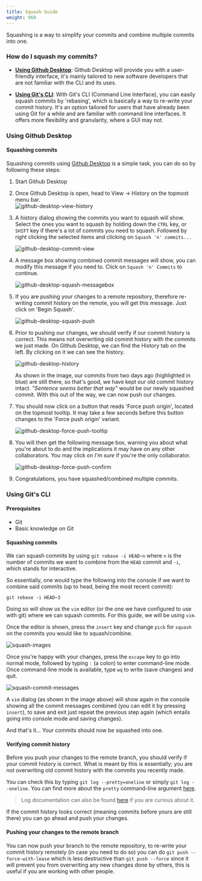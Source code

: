 ```yaml
---
title: Squash Guide
weight: 960
---
```


Squashing is a way to simplify your commits and combine multiple commits into one.

### How do I squash my commits?

- **[Using Github Desktop](#using-github-desktop)**: Github Desktop will provide you with a user-friendly interface, it's mainly tailored to new software developers that are not familiar with the CLI and its uses.

- **[Using Git's CLI](#using-gits-cli)**: With Git's CLI (Command Line Interface), you can easily squash commits by 'rebasing', which is basically a way to re-write your commit history. It's an option tailored for users that have already been using Git for a while and are familiar with command line interfaces. It offers more flexibility and granularity, where a GUI may not.

### Using Github Desktop

#### Squashing commits

Squashing commits using [Github Desktop](https://desktop.github.com/) is a simple task, you can do so by following these steps:

1. Start Github Desktop
2. Once Github Desktop is open, head to View -> History on the topmost menu bar.  
    ![github-desktop-view-history](/contributing/git/squash-guide/github-desktop-view-history.png)
3. A history dialog showing the commits you want to squash will show. Select the ones you want to squash by holding down the `CTRL` key, or `SHIFT` key if there's a lot of commits you need to squash. Followed by right clicking the selected items and clicking on `Squash 'n' commits...`  

    ![github-desktop-commit-view](/contributing/git/squash-guide/github-desktop-squash-commits.png)  
4. A message box showing combined commit messages will show, you can modify this message if you need to. Click on `Squash 'n' Commits` to continue.

    ![github-desktop-squash-messagebox](/contributing/git/squash-guide/github-desktop-squash-commits-messagebox.png)
5. If you are pushing your changes to a remote repository, therefore re-writing commit history on the remote, you will get this message. Just click on 'Begin Squash'.  

    ![github-desktop-squash-push](/contributing/git/squash-guide/github-desktop-squash-requires-force-push.png)

6. Prior to pushing our changes, we should verify if our commit history is correct. This means not overwriting old commit history with the commits we just made. On Github Desktop, we can find the History tab on the left. By clicking on it we can see the history.  

    ![github-desktop-history](/contributing/git/squash-guide/github-desktop-commit-history.png)

    As shown in the image, our commits from two days ago (highlighted in blue) are still there, so that's good, we have kept our old commit history intact. _"Sentence seems better that way"_ would be our newly squashed commit. With this out of the way, we can now push our changes.

7. You should now click on a button that reads 'Force push origin', located on the topmost tooltip. It may take a few seconds before this button changes to the 'Force push origin' variant.

    ![github-desktop-force-push-tooltip](/contributing/git/squash-guide/github-desktop-squash-force-push-tooltip.png)

9. You will then get the following message box, warning you about what you're about to do and the implications it may have on any other collaborators. You may click on _I'm sure_ if you're the only collaborator.

    ![github-desktop-force-push-confirm](/contributing/git/squash-guide/github-desktop-squash-force-push-confirm.png)

10. Congratulations, you have squashed/combined multiple commits.

### Using Git's CLI

#### Prerequisites
 - Git
 - Basic knowledge on Git

#### Squashing commits
We can squash commits by using `git rebase -i HEAD~n` where `n` is the number of commits we want to combine from the `HEAD` commit and `-i`, which stands for interactive. 

So essentially, one would type the following into the console if we want to combine said commits (up to head, being the most recent commit):

```
git rebase -i HEAD~3
```

Doing so will show us the `vim` editor (or the one we have configured to use with git) where we can squash commits. For this guide, we will be using `vim`.

Once the editor is shown, press the `insert` key and change `pick` for `squash` on the commits you would like to squash/combine.

![squash-images](/contributing/git/squash-guide/vim-squash-commits.png "An image showing the commits we want to squash.")

Once you're happy with your changes, press the `escape` key to go into normal mode, followed by typing `:` (a colon) to enter command-line mode. Once command-line mode is available, type `wq` to write (save changes) and quit.

![squash-commit-messages](/contributing/git/squash-guide/vim-squash-commit-messages.png "An image showing a vim dialog with all the squash commit messages.")

A `vim` dialog (as shown in the image above) will show again in the console showing all the commit messages combined (you can edit it by pressing `insert`), to save and exit just repeat the previous step again (which entails going into console mode and saving changes).

And that's it... Your commits should now be squashed into one.

#### Verifying commit history

Before you push your changes to the remote branch, you should verify if your commit history is correct. What is meant by this is essentially; you are not overwriting old commit history with the commits you recently made. 

You can check this by typing `git log --pretty=oneline` or simply `git log --oneline`. You can find more about the `pretty` command-line argument [here](https://git-scm.com/docs/pretty-formats).

> Log documentation can also be found [here](https://git-scm.com/docs/git-log) if you are curious about it.

If the commit history looks correct (meaning commits before yours are still there) you can go ahead and push your changes.

#### Pushing your changes to the remote branch

You can now push your branch to the remote repository, to re-write your commit history remotely (in case you need to do so) you can do `git push --force-with-lease` which is less destructive than `git push --force` since it will prevent you from overwriting any new changes done by others, this is useful if you are working with other people.